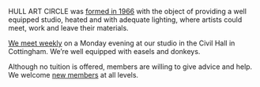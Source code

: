 HULL ART CIRCLE was [formed in 1966](/history/ 'Origins of the Hull Art Circle') with the object of providing a well equipped studio, heated and with adequate lighting, where artists could meet, work and leave their materials.

[We meet weekly](/meetings/ 'Weekly meetings') on a Monday evening at our studio in the Civil Hall in Cottingham. We’re well equipped with easels and donkeys. 

Although no tuition is offered, members are willing to give advice and help. We welcome [new members](/join/ 'Join Hull Art Circle') at all levels.
